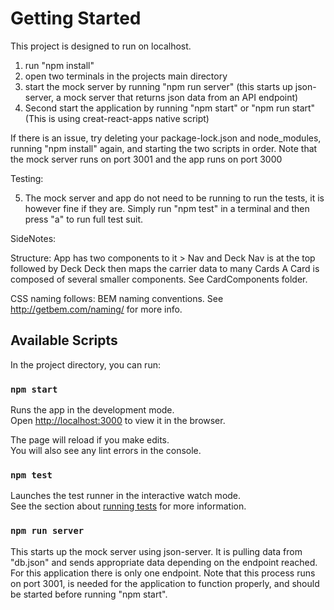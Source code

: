 # Getting Started

This project is designed to run on localhost.

1. run "npm install"
2. open two terminals in the projects main directory
3. start the mock server by running "npm run server" (this starts up json-server, a mock server that returns json data from an API endpoint)
4. Second start the application by running "npm start" or "npm run start" (This is using creat-react-apps native script)

If there is an issue, try deleting your package-lock.json and node_modules, running "npm install" again, and starting the two scripts in order.
Note that the mock server runs on port 3001 and the app runs on port 3000

Testing:

5. The mock server and app do not need to be running to run the tests, it is however fine if they are. Simply run "npm test" in a terminal and then press "a" to run full test suit.

SideNotes:

Structure:
App has two components to it > Nav and Deck
Nav is at the top followed by Deck
Deck then maps the carrier data to many Cards
A Card is composed of several smaller components. See CardComponents folder.

CSS naming follows: BEM naming conventions. See http://getbem.com/naming/ for more info.

## Available Scripts

In the project directory, you can run:

### `npm start`

Runs the app in the development mode.\
Open [http://localhost:3000](http://localhost:3000) to view it in the browser.

The page will reload if you make edits.\
You will also see any lint errors in the console.

### `npm test`

Launches the test runner in the interactive watch mode.\
See the section about [running tests](https://facebook.github.io/create-react-app/docs/running-tests) for more information.

### `npm run server`

This starts up the mock server using json-server. It is pulling data from "db.json" and sends appropriate data depending on the endpoint reached.
For this application there is only one endpoint. Note that this process runs on port 3001, is needed for the application to function properly, and should be started before running "npm start".
